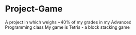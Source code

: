 # Project-Game
A project in which weighs ~40% of my grades in my Advanced Programming class
My game is Tetris - a block stacking game
